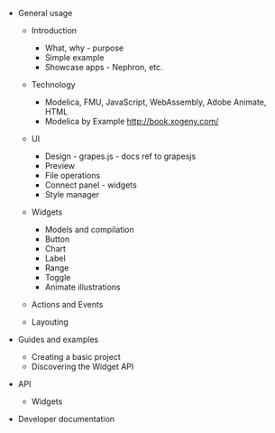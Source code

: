 
* General usage
  * Introduction
    * What, why - purpose
    * Simple example
    * Showcase apps - Nephron, etc.

  * Technology
    * Modelica, FMU, JavaScript, WebAssembly, Adobe Animate, HTML
    * Modelica by Example http://book.xogeny.com/

  * UI
    * Design - grapes.js - docs ref to grapesjs
    * Preview
    * File operations
    * Connect panel - widgets
    * Style manager


  * Widgets
    * Models and compilation
    * Button
    * Chart
    * Label
    * Range
    * Toggle
    * Animate illustrations

  * Actions and Events

  * Layouting


* Guides and examples
  * Creating a basic project
  * Discovering the Widget API



* API
  * Widgets

* Developer documentation
